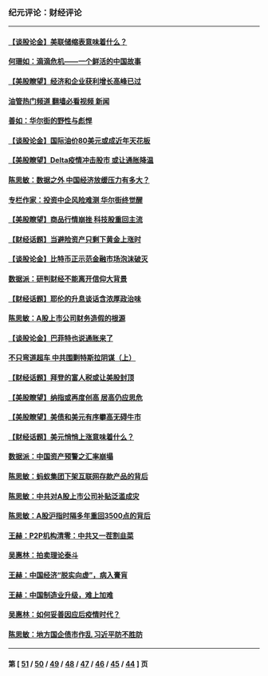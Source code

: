### 纪元评论：财经评论
---
#### [【谈股论金】美联储缩表意味着什么？](../../pages/nsc1026/n13174610.md?08270330) 
#### [何珊如：滴滴危机——一个鲜活的中国故事](../../pages/nsc1026/n13151962.md?08270330) 
#### [【美股瞭望】经济和企业获利增长高峰已过](../../pages/nsc1026/n13134466.md?08270330) 
#### [油管热门频道 翻墙必看视频 新闻](ok?08270330)
#### [善如：华尔街的野性与彪悍](../../pages/nsc1026/n13112664.md?08270330) 
#### [【谈股论金】国际油价80美元或成近年天花板](../../pages/nsc1026/n13108524.md?08270330) 
#### [【美股瞭望】Delta疫情冲击股市 或让通胀降温](../../pages/nsc1026/n13100297.md?08270330) 
#### [陈思敏：数据之外 中国经济放缓压力有多大？](../../pages/nsc1026/n13085576.md?08270330) 
#### [专栏作家：投资中企风险难测 华尔街终觉醒](../../pages/nsc1026/n13079366.md?08270330) 
#### [【美股瞭望】商品行情崩挫 科技股重回主流](../../pages/nsc1026/n13029798.md?08270330) 
#### [【财经话题】当避险资产只剩下黄金上涨时](../../pages/nsc1026/n12975626.md?08270330) 
#### [【谈股论金】比特币正示范金融市场泡沫破灭](../../pages/nsc1026/n12961769.md?08270330) 
#### [数据派：研判财经不能离开信仰大背景](../../pages/nsc1026/n12932684.md?08270330) 
#### [【财经话题】耶伦的升息谈话含浓厚政治味](../../pages/nsc1026/n12927299.md?08270330) 
#### [陈思敏：A股上市公司财务造假的根源](../../pages/nsc1026/n11229323.md?08270330) 
#### [【谈股论金】巴菲特也说通胀来了](../../pages/nsc1026/n12922463.md?08270330) 
#### [不只弯道超车 中共围剿特斯拉阴谋（上）](../../pages/nsc1026/n12919595.md?08270330) 
#### [【财经话题】拜登的富人税或让美股封顶](../../pages/nsc1026/n12899125.md?08270330) 
#### [【美股瞭望】纳指或再度创高 居高仍应思危](../../pages/nsc1026/n12878350.md?08270330) 
#### [【美股瞭望】美债和美元有序攀高无碍牛市](../../pages/nsc1026/n12844459.md?08270330) 
#### [【财经话题】美元悄悄上涨意味着什么？](../../pages/nsc1026/n12798222.md?08270330) 
#### [数据派：中国资产预警之汇率崩塌](../../pages/nsc1026/n12774242.md?08270330) 
#### [陈思敏：蚂蚁集团下架互联网存款产品的背后](../../pages/nsc1026/n12719862.md?08270330) 
#### [陈思敏：中共对A股上市公司补贴泛滥成灾](../../pages/nsc1026/n12713263.md?08270330) 
#### [陈思敏：A股沪指时隔多年重回3500点的背后](../../pages/nsc1026/n12675538.md?08270330) 
#### [王赫：P2P机构清零：中共又一茬割韭菜](../../pages/nsc1026/n12614544.md?08270330) 
#### [吴惠林：拍卖理论泰斗](../../pages/nsc1026/n12591360.md?08270330) 
#### [王赫：中国经济“脱实向虚”，病入膏肓](../../pages/nsc1026/n12564946.md?08270330) 
#### [王赫：中国制造业升级，难上加难](../../pages/nsc1026/n12559461.md?08270330) 
#### [吴惠林：如何妥善因应后疫情时代？](../../pages/nsc1026/n12553885.md?08270330) 
#### [陈思敏：地方国企债市作乱 习近平防不胜防](../../pages/nsc1026/n12553384.md?08270330) 

---
#### 第 [ [51](./51.md?08270330) / [50](./50.md?08270330) / [49](./49.md?08270330) / [48](./48.md?08270330) / [47](./47.md?08270330) / [46](./46.md?08270330) / [45](./45.md?08270330) / [44](./44.md?08270330) ] 页
